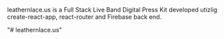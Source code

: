 leathernlace.us is a Full Stack Live Band Digital Press Kit developed utizlig create-react-app, 
react-router and Firebase back end.  


"# leathernlace.us" 
